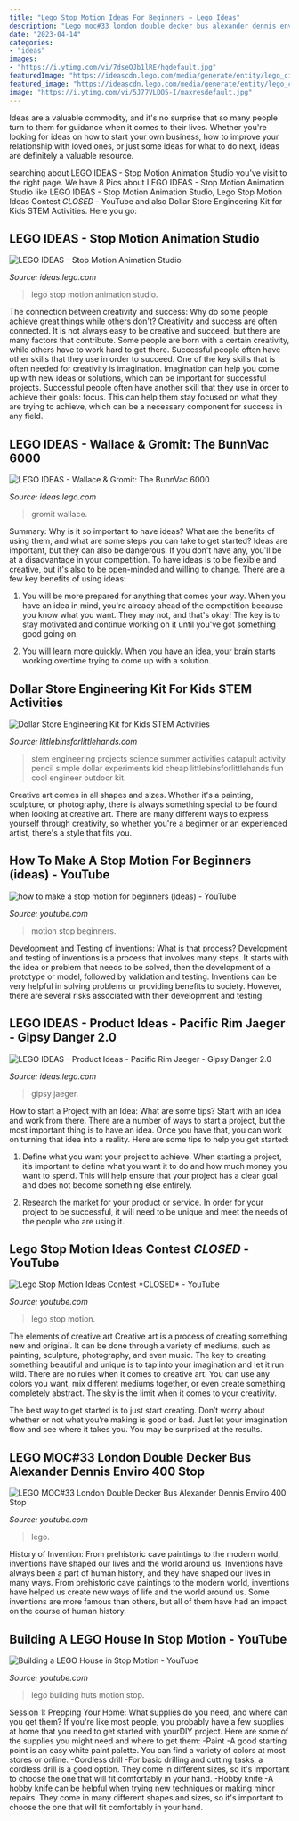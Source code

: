 ```yaml
---
title: "Lego Stop Motion Ideas For Beginners ~ Lego Ideas"
description: "Lego moc#33 london double decker bus alexander dennis enviro 400 stop"
date: "2023-04-14"
categories:
- "ideas"
images:
- "https://i.ytimg.com/vi/7dseOJb1lRE/hqdefault.jpg"
featuredImage: "https://ideascdn.lego.com/media/generate/entity/lego_ci/project/4014a71d-f3ec-494f-b7cb-d767e55664e1/1/resize:1600:900"
featured_image: "https://ideascdn.lego.com/media/generate/entity/lego_ci/project/4014a71d-f3ec-494f-b7cb-d767e55664e1/1/resize:1600:900"
image: "https://i.ytimg.com/vi/5J77VLDO5-I/maxresdefault.jpg"
---
```



Ideas are a valuable commodity, and it's no surprise that so many people turn to them for guidance when it comes to their lives. Whether you're looking for ideas on how to start your own business, how to improve your relationship with loved ones, or just some ideas for what to do next, ideas are definitely a valuable resource.

	

		
searching about LEGO IDEAS - Stop Motion Animation Studio you've visit to the right page. We have 8 Pics about LEGO IDEAS - Stop Motion Animation Studio like LEGO IDEAS - Stop Motion Animation Studio, Lego Stop Motion Ideas Contest *CLOSED* - YouTube and also Dollar Store Engineering Kit for Kids STEM Activities. Here you go:
		
    
## LEGO IDEAS - Stop Motion Animation Studio

<img loading=lazy src="https://ideascdn.lego.com/media/generate/entity/lego_ci/project/4014a71d-f3ec-494f-b7cb-d767e55664e1/1/resize:1600:900" onerror="this.onerror=null;this.src='https://tse3.mm.bing.net/th?id=OIP.PE_eUj_iP8NmBbLfgIBXVwHaE3&amp;pid=15.1';" alt="LEGO IDEAS - Stop Motion Animation Studio">

_Source: ideas.lego.com_

>lego stop motion animation studio. 

	

The connection between creativity and success: Why do some people achieve great things while others don't?
Creativity and success are often connected. It is not always easy to be creative and succeed, but there are many factors that contribute. Some people are born with a certain creativity, while others have to work hard to get there. Successful people often have other skills that they use in order to succeed. One of the key skills that is often needed for creativity is imagination. Imagination can help you come up with new ideas or solutions, which can be important for successful projects. Successful people often have another skill that they use in order to achieve their goals: focus. This can help them stay focused on what they are trying to achieve, which can be a necessary component for success in any field.

    
## LEGO IDEAS - Wallace &amp; Gromit: The BunnVac 6000

<img loading=lazy src="https://ideascdn.lego.com/media/generate/entity/lego_ci/project/418654ec-ff9c-47ea-97fb-b0c6fcf2dab3/1/resize:1600:900/native" onerror="this.onerror=null;this.src='https://tse4.mm.bing.net/th?id=OIP.-M36iOABNv0I3YUQ-6ZU7wHaE8&amp;pid=15.1';" alt="LEGO IDEAS - Wallace &amp; Gromit: The BunnVac 6000">

_Source: ideas.lego.com_

>gromit wallace. 

	

Summary: Why is it so important to have ideas? What are the benefits of using them, and what are some steps you can take to get started?
Ideas are important, but they can also be dangerous. If you don't have any, you'll be at a disadvantage in your competition. To have ideas is to be flexible and creative, but it's also to be open-minded and willing to change. There are a few key benefits of using ideas: 
1) You will be more prepared for anything that comes your way. When you have an idea in mind, you're already ahead of the competition because you know what you want. They may not, and that's okay! The key is to stay motivated and continue working on it until you've got something good going on. 

2) You will learn more quickly. When you have an idea, your brain starts working overtime trying to come up with a solution.

    
## Dollar Store Engineering Kit For Kids STEM Activities

<img loading=lazy src="http://littlebinsforlittlehands.com/wp-content/uploads/2016/06/Summer-Engineering-Projects-for-Kids-STEM.jpg" onerror="this.onerror=null;this.src='https://tse4.mm.bing.net/th?id=OIP.u_Owe4Do-Kcp9BWbWP-foQHaLH&amp;pid=15.1';" alt="Dollar Store Engineering Kit for Kids STEM Activities">

_Source: littlebinsforlittlehands.com_

>stem engineering projects science summer activities catapult activity pencil simple dollar experiments kid cheap littlebinsforlittlehands fun cool engineer outdoor kit. 

	

Creative art comes in all shapes and sizes. Whether it's a painting, sculpture, or photography, there is always something special to be found when looking at creative art. There are many different ways to express yourself through creativity, so whether you're a beginner or an experienced artist, there's a style that fits you.

    
## How To Make A Stop Motion For Beginners (ideas) - YouTube

<img loading=lazy src="https://i.ytimg.com/vi/7dseOJb1lRE/hqdefault.jpg" onerror="this.onerror=null;this.src='https://tse4.mm.bing.net/th?id=OIP.lwvuT-yGCEaeVan9LEjJeQHaFj&amp;pid=15.1';" alt="how to make a stop motion for beginners (ideas) - YouTube">

_Source: youtube.com_

>motion stop beginners. 

	

Development and Testing of inventions: What is that process?
Development and testing of inventions is a process that involves many steps. It starts with the idea or problem that needs to be solved, then the development of a prototype or model, followed by validation and testing. Inventions can be very helpful in solving problems or providing benefits to society. However, there are several risks associated with their development and testing.

    
## LEGO IDEAS - Product Ideas - Pacific Rim Jaeger - Gipsy Danger 2.0

<img loading=lazy src="https://ideascdn.lego.com/community/lego_ci/projects/96a/598/164050/2805525-o_1b5sdtl5m15cc1vslfmh1na81ite1n-thumbnail-full.png" onerror="this.onerror=null;this.src='https://tse2.mm.bing.net/th?id=OIP.HMVyH4-LSDbZaweIvS0oiwHaDS&amp;pid=15.1';" alt="LEGO IDEAS - Product Ideas - Pacific Rim Jaeger - Gipsy Danger 2.0">

_Source: ideas.lego.com_

>gipsy jaeger. 

	

How to start a Project with an Idea: What are some tips?
Start with an idea and work from there. There are a number of ways to start a project, but the most important thing is to have an idea. Once you have that, you can work on turning that idea into a reality. Here are some tips to help you get started:
1. Define what you want your project to achieve. When starting a project, it’s important to define what you want it to do and how much money you want to spend. This will help ensure that your project has a clear goal and does not become something else entirely.

2. Research the market for your product or service. In order for your project to be successful, it will need to be unique and meet the needs of the people who are using it.

    
## Lego Stop Motion Ideas Contest *CLOSED* - YouTube

<img loading=lazy src="https://i.ytimg.com/vi/5J77VLDO5-I/maxresdefault.jpg" onerror="this.onerror=null;this.src='https://tse2.mm.bing.net/th?id=OIP.rOzrrrlxEkfTR6VtpEaKQAHaEK&amp;pid=15.1';" alt="Lego Stop Motion Ideas Contest *CLOSED* - YouTube">

_Source: youtube.com_

>lego stop motion. 

	

The elements of creative art
Creative art is a process of creating something new and original. It can be done through a variety of mediums, such as painting, sculpture, photography, and even music. The key to creating something beautiful and unique is to tap into your imagination and let it run wild.
There are no rules when it comes to creative art. You can use any colors you want, mix different mediums together, or even create something completely abstract. The sky is the limit when it comes to your creativity.

The best way to get started is to just start creating. Don’t worry about whether or not what you’re making is good or bad. Just let your imagination flow and see where it takes you. You may be surprised at the results.

    
## LEGO MOC#33 London Double Decker Bus Alexander Dennis Enviro 400 Stop

<img loading=lazy src="https://i.ytimg.com/vi/RhCF3KJhHWI/maxresdefault.jpg" onerror="this.onerror=null;this.src='https://tse4.mm.bing.net/th?id=OIP.6qSy105bcwU3zKVDEw-7PQHaEK&amp;pid=15.1';" alt="LEGO MOC#33 London Double Decker Bus Alexander Dennis Enviro 400 Stop">

_Source: youtube.com_

>lego. 

	

History of Invention: From prehistoric cave paintings to the modern world, inventions have shaped our lives and the world around us.
Inventions have always been a part of human history, and they have shaped our lives in many ways. From prehistoric cave paintings to the modern world, inventions have helped us create new ways of life and the world around us. Some inventions are more famous than others, but all of them have had an impact on the course of human history.

    
## Building A LEGO House In Stop Motion - YouTube

<img loading=lazy src="https://i.ytimg.com/vi/BKjkjB-HUTs/hqdefault.jpg" onerror="this.onerror=null;this.src='https://tse4.mm.bing.net/th?id=OIP.nDjWxjFoMAMcYxlrNVdZcwHaFj&amp;pid=15.1';" alt="Building a LEGO House in Stop Motion - YouTube">

_Source: youtube.com_

>lego building huts motion stop. 

	

Session 1: Prepping Your Home: What supplies do you need, and where can you get them?
If you're like most people, you probably have a few supplies at home that you need to get started with yourDIY project. Here are some of the supplies you might need and where to get them:
-Paint -A good starting point is an easy white paint palette. You can find a variety of colors at most stores or online. 
-Cordless drill -For basic drilling and cutting tasks, a cordless drill is a good option. They come in different sizes, so it's important to choose the one that will fit comfortably in your hand. 
-Hobby knife -A hobby knife can be helpful when trying new techniques or making minor repairs. They come in many different shapes and sizes, so it's important to choose the one that will fit comfortably in your hand.

